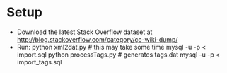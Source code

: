 # Setup
* Download the latest Stack Overflow dataset at <http://blog.stackoverflow.com/category/cc-wiki-dump/>
* Run: 
	python xml2dat.py <PATH-TO-DATA> # this may take some time
	mysql -u <USER> -p < import.sql
	python processTags.py            # generates tags.dat
	mysql -u <USER> -p < import_tags.sql

